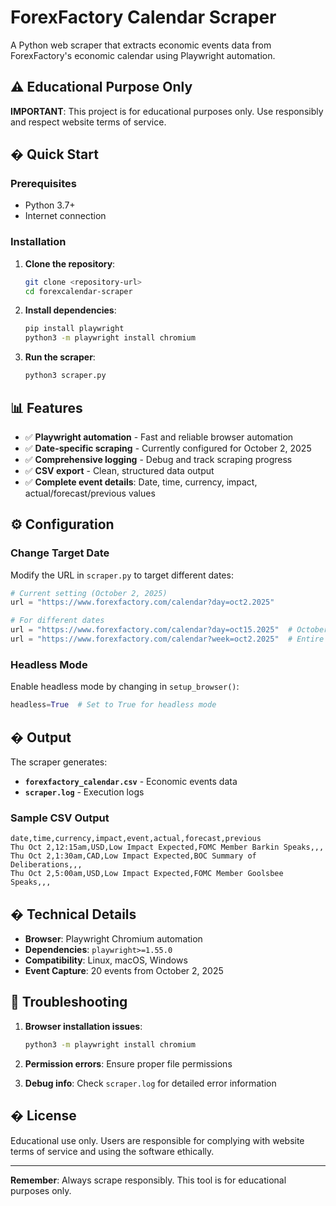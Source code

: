 # ForexFactory Calendar Scraper

A Python web scraper that extracts economic events data from ForexFactory's economic calendar using Playwright automation.

## ⚠️ Educational Purpose Only

**IMPORTANT**: This project is for educational purposes only. Use responsibly and respect website terms of service.

## � Quick Start

### Prerequisites
- Python 3.7+
- Internet connection

### Installation

1. **Clone the repository**:
   ```bash
   git clone <repository-url>
   cd forexcalendar-scraper
   ```

2. **Install dependencies**:
   ```bash
   pip install playwright
   python3 -m playwright install chromium
   ```

3. **Run the scraper**:
   ```bash
   python3 scraper.py
   ```

## 📊 Features

- ✅ **Playwright automation** - Fast and reliable browser automation
- ✅ **Date-specific scraping** - Currently configured for October 2, 2025
- ✅ **Comprehensive logging** - Debug and track scraping progress
- ✅ **CSV export** - Clean, structured data output
- ✅ **Complete event details**: Date, time, currency, impact, actual/forecast/previous values

## ⚙️ Configuration

### Change Target Date

Modify the URL in `scraper.py` to target different dates:

```python
# Current setting (October 2, 2025)
url = "https://www.forexfactory.com/calendar?day=oct2.2025"

# For different dates
url = "https://www.forexfactory.com/calendar?day=oct15.2025"  # October 15
url = "https://www.forexfactory.com/calendar?week=oct2.2025"  # Entire week
```

### Headless Mode

Enable headless mode by changing in `setup_browser()`:

```python
headless=True  # Set to True for headless mode
```

## � Output

The scraper generates:
- **`forexfactory_calendar.csv`** - Economic events data
- **`scraper.log`** - Execution logs

### Sample CSV Output
```csv
date,time,currency,impact,event,actual,forecast,previous
Thu Oct 2,12:15am,USD,Low Impact Expected,FOMC Member Barkin Speaks,,,
Thu Oct 2,1:30am,CAD,Low Impact Expected,BOC Summary of Deliberations,,,
Thu Oct 2,5:00am,USD,Low Impact Expected,FOMC Member Goolsbee Speaks,,,
```

## � Technical Details

- **Browser**: Playwright Chromium automation
- **Dependencies**: `playwright>=1.55.0`
- **Compatibility**: Linux, macOS, Windows
- **Event Capture**: 20 events from October 2, 2025

## 🚨 Troubleshooting

1. **Browser installation issues**:
   ```bash
   python3 -m playwright install chromium
   ```

2. **Permission errors**: Ensure proper file permissions
3. **Debug info**: Check `scraper.log` for detailed error information

## � License

Educational use only. Users are responsible for complying with website terms of service and using the software ethically.

---

**Remember**: Always scrape responsibly. This tool is for educational purposes only.
